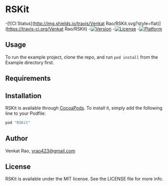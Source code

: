 # RSKit

-[![CI Status](http://img.shields.io/travis/Venkat Rao/RSKit.svg?style=flat)](https://travis-ci.org/Venkat Rao/RSKit)
-[![Version](https://img.shields.io/cocoapods/v/RSKit.svg?style=flat)](http://cocoapods.org/pods/RSKit)
-[![License](https://img.shields.io/cocoapods/l/RSKit.svg?style=flat)](http://cocoapods.org/pods/RSKit)
-[![Platform](https://img.shields.io/cocoapods/p/RSKit.svg?style=flat)](http://cocoapods.org/pods/RSKit)

## Usage

To run the example project, clone the repo, and run `pod install` from the Example directory first.

## Requirements

## Installation

RSKit is available through [CocoaPods](http://cocoapods.org). To install
it, simply add the following line to your Podfile:

```ruby
pod "RSKit"
```

## Author

Venkat Rao, vrao423@gmail.com

## License

RSKit is available under the MIT license. See the LICENSE file for more info.
